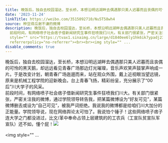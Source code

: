 ```yaml
---
title: 晚饭后，独自去校园溜达，至长桥，本想沿明远湖畔去偶遇那只美人迟暮而且丧偶的可怜的黑天鹅，却远远看见青春广场那边灯光璀璨，音乐声欢笑声鼓掌声响成一片。于...
date: '2023-11-24'
linkTitle: https://weibo.com/3515092710/Nu5T58wh4
source: 种豆得瓜谢不谦的微博
description: 晚饭后，独自去校园溜达，至长桥，本想沿明远湖畔去偶遇那只美人迟暮而且丧偶的可怜的黑天鹅，却远远看见青春广场那边灯光璀璨，音乐声欢笑声鼓掌声响成一片。于是改变计划，朝青春广场迤逦而来，站在观众外围，戴上近视眼当望远镜，原来是机械工程学院的迎新晚会。台上青春飞扬，精彩纷呈，充分展示了“00后”川大学子的风采。<br>
  前段时间，有网络喷子社会痞子借新闻研究生事件狂喷我们川大。有关部门很紧张，严密关注我的微博，通过学院领导转告我，把某篇微博设为“好友可见”，某篇微博删去或设为“自己可见”，被我严词拒绝。我说我的微博都是给咱们川大加分的正能量。学院领导说，现在网络舆论太可怕了。我说怕个锤子！这些网络喷子痞子连大学之门都没进过，比文/革中奉命占领上层建筑的的工农兵（工宣队贫宣队军宣队）还不如，懂个屁！<img
  style="" src="https://tvax1.sinaimg.cn/large/d1840ee6ly1hk6ik7ypadj23342bchdv.jpg"
  referrerpolicy="no-referrer"><br><br><img style="" ...
disable_comments: true
---
```

晚饭后，独自去校园溜达，至长桥，本想沿明远湖畔去偶遇那只美人迟暮而且丧偶的可怜的黑天鹅，却远远看见青春广场那边灯光璀璨，音乐声欢笑声鼓掌声响成一片。于是改变计划，朝青春广场迤逦而来，站在观众外围，戴上近视眼当望远镜，原来是机械工程学院的迎新晚会。台上青春飞扬，精彩纷呈，充分展示了“00后”川大学子的风采。<br> 前段时间，有网络喷子社会痞子借新闻研究生事件狂喷我们川大。有关部门很紧张，严密关注我的微博，通过学院领导转告我，把某篇微博设为“好友可见”，某篇微博删去或设为“自己可见”，被我严词拒绝。我说我的微博都是给咱们川大加分的正能量。学院领导说，现在网络舆论太可怕了。我说怕个锤子！这些网络喷子痞子连大学之门都没进过，比文/革中奉命占领上层建筑的的工农兵（工宣队贫宣队军宣队）还不如，懂个屁！<img style="" src="https://tvax1.sinaimg.cn/large/d1840ee6ly1hk6ik7ypadj23342bchdv.jpg" referrerpolicy="no-referrer"><br><br><img style="" ...
